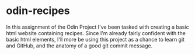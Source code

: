 # odin-recipes

In this assignment of the Odin Project I've been tasked with creating a basic html website containing recipes. Since I'm already fairly confident with the basic html elements, I'll more be using this project as a chance to learn git and GitHub, and the anatomy of a good git commit message.